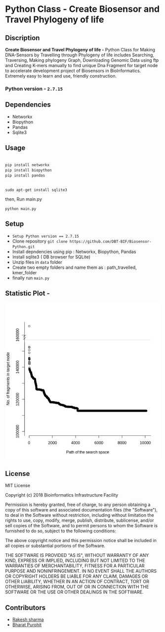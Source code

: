 # Python Class - Create Biosensor and Travel Phylogeny of life 


## Discription 
**Create Biosensor and Travel Phylogeny of life -** Python Class for Making DNA-Sensors by Travelling through Phylogeny of life includes Searching, Traversing, Making phylogeny Graph, Downloading Genomic Data using ftp and Creating K-mers manually to find unique Dna Fragment for target node to accelerate development project of Biosensors in BioInformatics.
Extremely easy to learn and use, friendly construction.

### Python version - `2.7.15 `
## Dependencies 

- Networkx
- Biopython
- Pandas
- Sqlite3 


## Usage

```python

pip install networkx
pip install biopython
pip install pandas

```


```console

sudo apt-get install sqlite3

```
then, Run main.py

```
python main.py
```

## Setup

- `Setup Python version == 2.7.15`
- Clone repository `git clone https://github.com/DBT-BIF/Biosensor-Python.git `
- Install depndencies using pip : Networkx, Biopython, Pandas
- Install sqlite3 ( DB browser for SQLite)
- Unzip files in `data` folder
- Create two empty folders and name them as : path_travelled, kmer_folder 
- finally run `main.py`


## Statistic Plot -
![sensor plot](https://github.com/DBT-BIF/Biosensor-Python/blob/master/plot-sensor.png)





## License


MIT License

Copyright (c) 2018 Bioinformatics Infrastructure Facility

Permission is hereby granted, free of charge, to any person obtaining a copy
of this software and associated documentation files (the "Software"), to deal
in the Software without restriction, including without limitation the rights
to use, copy, modify, merge, publish, distribute, sublicense, and/or sell
copies of the Software, and to permit persons to whom the Software is
furnished to do so, subject to the following conditions:

The above copyright notice and this permission notice shall be included in all
copies or substantial portions of the Software.

THE SOFTWARE IS PROVIDED "AS IS", WITHOUT WARRANTY OF ANY KIND, EXPRESS OR
IMPLIED, INCLUDING BUT NOT LIMITED TO THE WARRANTIES OF MERCHANTABILITY,
FITNESS FOR A PARTICULAR PURPOSE AND NONINFRINGEMENT. IN NO EVENT SHALL THE
AUTHORS OR COPYRIGHT HOLDERS BE LIABLE FOR ANY CLAIM, DAMAGES OR OTHER
LIABILITY, WHETHER IN AN ACTION OF CONTRACT, TORT OR OTHERWISE, ARISING FROM,
OUT OF OR IN CONNECTION WITH THE SOFTWARE OR THE USE OR OTHER DEALINGS IN THE
SOFTWARE.





## Contributors 

- [Rakesh sharma](https://github.com/rakesh691)
- [Bharat Purohit](https://github.com/bharatpurohit97)









